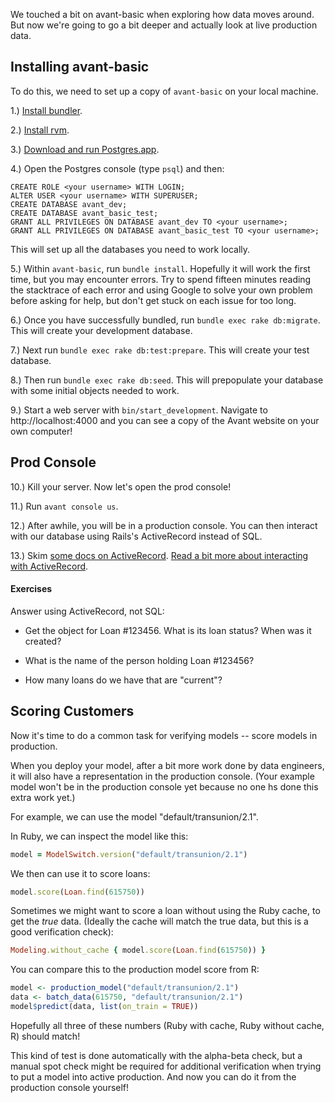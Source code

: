 We touched a bit on avant-basic when exploring how data moves around.  But now we're going to go a bit deeper and actually look at live production data.


## Installing avant-basic

To do this, we need to set up a copy of `avant-basic` on your local machine.

1.) [Install bundler](http://bundler.io/).

2.) [Install rvm](http://rvm.io/).

3.) [Download and run Postgres.app](http://postgresapp.com/).

4.) Open the Postgres console (type `psql`) and then:

```
CREATE ROLE <your username> WITH LOGIN;
ALTER USER <your username> WITH SUPERUSER;
CREATE DATABASE avant_dev;
CREATE DATABASE avant_basic_test;
GRANT ALL PRIVILEGES ON DATABASE avant_dev TO <your username>;
GRANT ALL PRIVILEGES ON DATABASE avant_basic_test TO <your username>;
```

This will set up all the databases you need to work locally.

5.) Within `avant-basic`, run `bundle install`.  Hopefully it will work the first time, but you may encounter errors.  Try to spend fifteen minutes reading the stacktrace of each error and using Google to solve your own problem before asking for help, but don't get stuck on each issue for too long.

6.) Once you have successfully bundled, run `bundle exec rake db:migrate`.  This will create your development database.

7.) Next run `bundle exec rake db:test:prepare`.  This will create your test database.

8.) Then run `bundle exec rake db:seed`.  This will prepopulate your database with some initial objects needed to work.

9.) Start a web server with `bin/start_development`.  Navigate to http://localhost:4000 and you can see a copy of the Avant website on your own computer!

## Prod Console

10.) Kill your server.  Now let's open the prod console!

11.) Run `avant console us`.

12.) After awhile, you will be in a production console.  You can then interact with our database using Rails's ActiveRecord instead of SQL.

13.) Skim [some docs on ActiveRecord](https://github.com/rails/rails/blob/master/activerecord/README.rdoc).  [Read a bit more about interacting with ActiveRecord](http://www.giantflyingsaucer.com/blog/?p=1891).

#### Exercises

Answer using ActiveRecord, not SQL:

* Get the object for Loan #123456.  What is its loan status?  When was it created?

* What is the name of the person holding Loan #123456?

* How many loans do we have that are "current"?


## Scoring Customers

Now it's time to do a common task for verifying models -- score models in production.

When you deploy your model, after a bit more work done by data engineers, it will also have a representation in the production console.  (Your example model won't be in the production console yet because no one hs done this extra work yet.)

For example, we can use the model "default/transunion/2.1".

In Ruby, we can inspect the model like this:

```Ruby
model = ModelSwitch.version("default/transunion/2.1")
```

We then can use it to score loans:

```Ruby
model.score(Loan.find(615750))
```

Sometimes we might want to score a loan without using the Ruby cache, to get the *true* data. (Ideally the cache will match the true data, but this is a good verification check):

```Ruby
Modeling.without_cache { model.score(Loan.find(615750)) }
```

You can compare this to the production model score from R:

```R
model <- production_model("default/transunion/2.1")
data <- batch_data(615750, "default/transunion/2.1")
model$predict(data, list(on_train = TRUE))
```

Hopefully all three of these numbers (Ruby with cache, Ruby without cache, R) should match!

This kind of test is done automatically with the alpha-beta check, but a manual spot check might be required for additional verification when trying to put a model into active production.  And now you can do it from the production console yourself!
